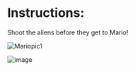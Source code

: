 <!DOCTYPE html>
<html>
<body>

<h1> Instructions:</h1>
<p>  Shoot the aliens before they get to Mario!</p>

![Mariopic1](https://github.com/user-attachments/assets/88690a6a-3109-41b4-822e-00053ac1f2f8)

![image](https://github.com/user-attachments/assets/1a8df19f-e922-4d7b-806a-f5c2b8574921)




</body>
</html>
